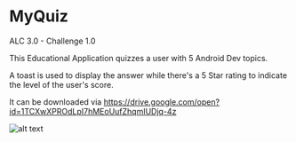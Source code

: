 # MyQuiz

ALC 3.0 - Challenge 1.0

This Educational Application quizzes a user with 5 Android Dev topics.

A toast is used to display the answer while there's a 5 Star rating to indicate the level of the user's score.

It can be downloaded via https://drive.google.com/open?id=1TCXwXPROdLpI7hMEoUufZhqmIUDjq-4z

![alt text](https://raw.githubusercontent.com/banjotobi/MyQuiz/master/screenshots/Screenshot_2018-07-01-16-40-51.png)





